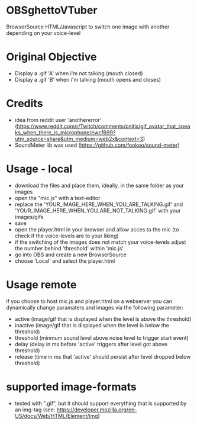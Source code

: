 # OBSghettoVTuber
BrowserSource HTML/Javascript to switch one image with another depending on your voice-level

# Original Objective
- Display a .gif 'A' when i'm not talking (mouth closed)
- Display a .gif 'B' when i'm talking (mouth opens and closes)

# Credits
- idea from reddit user 'anothererror' (https://www.reddit.com/r/Twitch/comments/cnjtis/gif_avatar_that_speaks_when_there_is_microphone/ewcf699?utm_source=share&utm_medium=web2x&context=3)
- SoundMeter lib was used (https://github.com/fookoo/sound-meter)

# Usage - local
- download the files and place them, ideally, in the same folder as your images
- open the "mic.js" with a text-editor
- replace the 'YOUR_IMAGE_HERE_WHEN_YOU_ARE_TALKING.gif' and 'YOUR_IMAGE_HERE_WHEN_YOU_ARE_NOT_TALKING.gif' with your images/gifs
- save
- open the player.html in your browser and allow acces to the mic (to check if the voice-levels are to your liking)
- if the switching of the images does not match your voice-levels adjust the number behind 'threshold' within 'mic.js'
- go into OBS and create a new BrowserSource
- choose 'Local' and select the player.html

# Usage remote
if you choose to host mic.js and player.html on a webserver you can dynamically change paramaters and images via the following parameter:
- active (image/gif that is displayed when the level is above the threshold)
- inactive (image/gif that is displayed when the level is below the threshold)
- threshold (minmum sound level above noise level to trigger start event)
- delay (delay in ms before 'active' triggers after level got above threshold)
- release (time in ms that 'active' should persist after level dropped below threshold)

# supported image-formats
- tested with ".gif", but it should support everything that is supported by an img-tag (see: https://developer.mozilla.org/en-US/docs/Web/HTML/Element/img)


